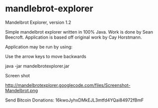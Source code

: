 # mandlebrot-explorer

Mandelbrot Explorer, version 1.2

Simple mandelbrot explorer written in 100% Java. Work is done by Sean Beecroft. Application is based off original work by Cay Horstmann.

Application may be run by using:

Use the arrow keys to move backwards

java -jar mandelbrotexplorer.jar

Screen shot

http://mandelbrotexplorer.googlecode.com/files/Screenshot-Mandelbrot.png

Send Bitcoin Donations: 16kwoJyhxDMkEJL3mtfd4YQai84972fBmF